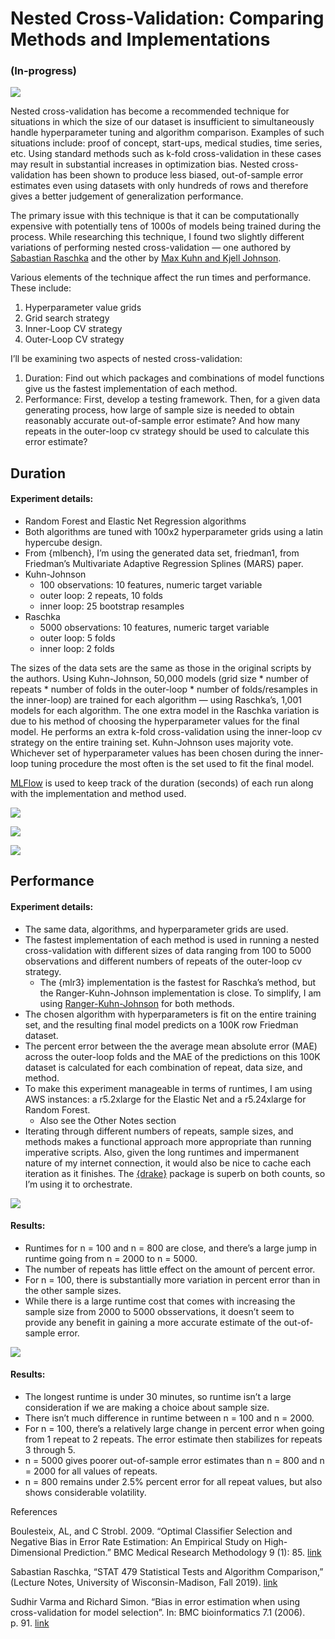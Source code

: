 
# Nested Cross-Validation: Comparing Methods and Implementations

### (In-progress)

![](images/ncv.png)

Nested cross-validation has become a recommended technique for
situations in which the size of our dataset is insufficient to
simultaneously handle hyperparameter tuning and algorithm comparison.
Examples of such situations include: proof of concept, start-ups,
medical studies, time series, etc. Using standard methods such as k-fold
cross-validation in these cases may result in substantial increases in
optimization bias. Nested cross-validation has been shown to produce
less biased, out-of-sample error estimates even using datasets with only
hundreds of rows and therefore gives a better judgement of
generalization performance.

The primary issue with this technique is that it can be computationally
expensive with potentially tens of 1000s of models being trained during
the process. While researching this technique, I found two slightly
different variations of performing nested cross-validation — one
authored by [Sabastian
Raschka](https://github.com/rasbt/stat479-machine-learning-fs19/blob/master/11_eval4-algo/code/11-eval4-algo__nested-cv_verbose1.ipynb)
and the other by [Max Kuhn and Kjell
Johnson](https://tidymodels.github.io/rsample/articles/Applications/Nested_Resampling.html).

Various elements of the technique affect the run times and performance.
These include:

1.  Hyperparameter value grids  
2.  Grid search strategy  
3.  Inner-Loop CV strategy  
4.  Outer-Loop CV strategy

I’ll be examining two aspects of nested cross-validation:

1.  Duration: Find out which packages and combinations of model
    functions give us the fastest implementation of each method.  
2.  Performance: First, develop a testing framework. Then, for a given
    data generating process, how large of sample size is needed to
    obtain reasonably accurate out-of-sample error estimate? And how
    many repeats in the outer-loop cv strategy should be used to
    calculate this error estimate?

## Duration

#### Experiment details:

  - Random Forest and Elastic Net Regression algorithms  
  - Both algorithms are tuned with 100x2 hyperparameter grids using a
    latin hypercube design.  
  - From {mlbench}, I’m using the generated data set, friedman1, from
    Friedman’s Multivariate Adaptive Regression Splines (MARS) paper.
  - Kuhn-Johnson
      - 100 observations: 10 features, numeric target variable  
      - outer loop: 2 repeats, 10 folds  
      - inner loop: 25 bootstrap resamples  
  - Raschka
      - 5000 observations: 10 features, numeric target variable  
      - outer loop: 5 folds  
      - inner loop: 2 folds

The sizes of the data sets are the same as those in the original scripts
by the authors. Using Kuhn-Johnson, 50,000 models (grid size \* number
of repeats \* number of folds in the outer-loop \* number of
folds/resamples in the inner-loop) are trained for each algorithm —
using Raschka’s, 1,001 models for each algorithm. The one extra model in
the Raschka variation is due to his method of choosing the
hyperparameter values for the final model. He performs an extra k-fold
cross-validation using the inner-loop cv strategy on the entire training
set. Kuhn-Johnson uses majority vote. Whichever set of hyperparameter
values has been chosen during the inner-loop tuning procedure the most
often is the set used to fit the final model.

[MLFlow](https://mlflow.org/docs/latest/index.html) is used to keep
track of the duration (seconds) of each run along with the
implementation and method used.

![](duration-experiment/outputs/0225-results.png)

![](duration-experiment/outputs/duration-pkg-tbl.png)

![](README_files/figure-gfm/unnamed-chunk-1-1.png)<!-- -->

## Performance

#### Experiment details:

  - The same data, algorithms, and hyperparameter grids are used.
  - The fastest implementation of each method is used in running a
    nested cross-validation with different sizes of data ranging from
    100 to 5000 observations and different numbers of repeats of the
    outer-loop cv strategy.
      - The {mlr3} implementation is the fastest for Raschka’s method,
        but the Ranger-Kuhn-Johnson implementation is close. To
        simplify, I am using
        [Ranger-Kuhn-Johnson](https://github.com/ercbk/nested-cross-validation-comparison/blob/master/duration-experiment/kuhn-johnson/nested-cv-ranger-kj.R)
        for both methods.  
  - The chosen algorithm with hyperparameters is fit on the entire
    training set, and the resulting final model predicts on a 100K row
    Friedman dataset.  
  - The percent error between the the average mean absolute error (MAE)
    across the outer-loop folds and the MAE of the predictions on this
    100K dataset is calculated for each combination of repeat, data
    size, and method.  
  - To make this experiment manageable in terms of runtimes, I am using
    AWS instances: a r5.2xlarge for the Elastic Net and a r5.24xlarge
    for Random Forest.
      - Also see the Other Notes section  
  - Iterating through different numbers of repeats, sample sizes, and
    methods makes a functional approach more appropriate than running
    imperative scripts. Also, given the long runtimes and impermanent
    nature of my internet connection, it would also be nice to cache
    each iteration as it finishes. The
    [{drake}](https://github.com/ropensci/drake) package is superb on
    both counts, so I’m using it to orchestrate.

![](README_files/figure-gfm/kj_patch_kj-1.png)<!-- -->

#### Results:

  - Runtimes for n = 100 and n = 800 are close, and there’s a large jump
    in runtime going from n = 2000 to n = 5000.  
  - The number of repeats has little effect on the amount of percent
    error.
  - For n = 100, there is substantially more variation in percent error
    than in the other sample sizes.  
  - While there is a large runtime cost that comes with increasing the
    sample size from 2000 to 5000 obsservations, it doesn’t seem to
    provide any benefit in gaining a more accurate estimate of the
    out-of-sample error.

![](README_files/figure-gfm/kj-patch-1.png)<!-- -->

#### Results:

  - The longest runtime is under 30 minutes, so runtime isn’t a large
    consideration if we are making a choice about sample size.  
  - There isn’t much difference in runtime between n = 100 and n =
    2000.  
  - For n = 100, there’s a relatively large change in percent error when
    going from 1 repeat to 2 repeats. The error estimate then stabilizes
    for repeats 3 through 5.  
  - n = 5000 gives poorer out-of-sample error estimates than n = 800 and
    n = 2000 for all values of repeats.  
  - n = 800 remains under 2.5% percent error for all repeat values, but
    also shows considerable volatility.

References

Boulesteix, AL, and C Strobl. 2009. “Optimal Classifier Selection and
Negative Bias in Error Rate Estimation: An Empirical Study on
High-Dimensional Prediction.” BMC Medical Research Methodology 9 (1):
85.
[link](https://www.researchgate.net/publication/40756303_Optimal_classifier_selection_and_negative_bias_in_error_rate_estimation_An_empirical_study_on_high-dimensional_prediction)

Sabastian Raschka, “STAT 479 Statistical Tests and Algorithm
Comparison,” (Lecture Notes, University of Wisconsin-Madison, Fall
2019).
[link](https://github.com/rasbt/stat479-machine-learning-fs19/blob/master/11_eval4-algo/11-eval4-algo__notes.pdf)

Sudhir Varma and Richard Simon. “Bias in error estimation when using
cross-validation for model selection”. In: BMC bioinformatics 7.1
(2006). p. 91.
[link](https://bmcbioinformatics.biomedcentral.com/articles/10.1186/1471-2105-7-91)
